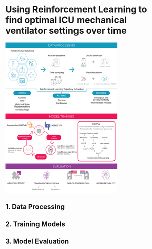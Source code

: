 # Using Reinforcement Learning to find optimal ICU mechanical ventilator settings over time
<img src="Workflow_Visualization.png"
     alt="Markdown Monster icon"
     style="margin-right: 10px; width:70%;" />
<!-- ![Workflowg](Workflow_Visualization.png) -->

## 1. Data Processing



## 2. Training Models



## 3. Model Evaluation